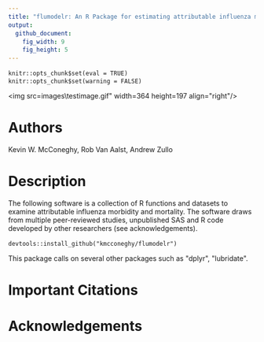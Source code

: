 ```yaml
---
title: "flumodelr: An R Package for estimating attributable influenza morbidity and mortality"
output:
  github_document:
    fig_width: 9
    fig_height: 5
---
```


```{r setup, include=FALSE}
knitr::opts_chunk$set(eval = TRUE)
knitr::opts_chunk$set(warning = FALSE)
```
<img src=images\testimage.gif" width=364 height=197 align="right"/>
                                                                  
# Authors
Kevin W. McConeghy, Rob Van Aalst, Andrew Zullo

# Description 
The following software is a collection of R functions and datasets to examine attributable influenza morbidity and mortality. The software draws from multiple peer-reviewed studies, unpublished SAS and R code developed by other researchers (see acknowledgements). 

```{r}
devtools::install_github("kmcconeghy/flumodelr")
```

This package calls on several other packages such as "dplyr", "lubridate".

# Important Citations

# Acknowledgements
